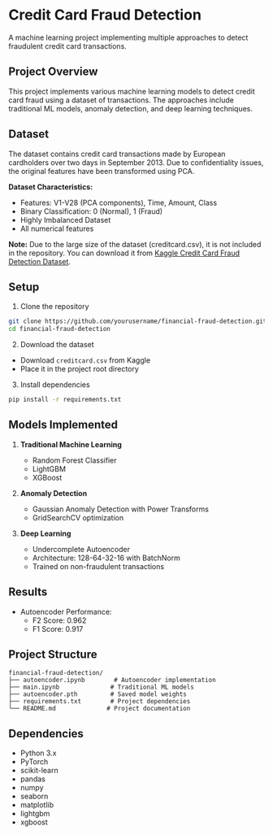 # Credit Card Fraud Detection

A machine learning project implementing multiple approaches to detect fraudulent credit card transactions.

## Project Overview

This project implements various machine learning models to detect credit card fraud using a dataset of transactions. The approaches include traditional ML models, anomaly detection, and deep learning techniques.

## Dataset

The dataset contains credit card transactions made by European cardholders over two days in September 2013. Due to confidentiality issues, the original features have been transformed using PCA.

**Dataset Characteristics:**
- Features: V1-V28 (PCA components), Time, Amount, Class
- Binary Classification: 0 (Normal), 1 (Fraud)
- Highly Imbalanced Dataset
- All numerical features

**Note:** Due to the large size of the dataset (creditcard.csv), it is not included in the repository. You can download it from [Kaggle Credit Card Fraud Detection Dataset](https://www.kaggle.com/mlg-ulb/creditcardfraud).

## Setup

1. Clone the repository
```bash
git clone https://github.com/yourusername/financial-fraud-detection.git
cd financial-fraud-detection
```

2. Download the dataset
- Download `creditcard.csv` from Kaggle
- Place it in the project root directory

3. Install dependencies
```bash
pip install -r requirements.txt
```

## Models Implemented

1. **Traditional Machine Learning**
   - Random Forest Classifier
   - LightGBM
   - XGBoost

2. **Anomaly Detection**
   - Gaussian Anomaly Detection with Power Transforms
   - GridSearchCV optimization

3. **Deep Learning**
   - Undercomplete Autoencoder
   - Architecture: 128-64-32-16 with BatchNorm
   - Trained on non-fraudulent transactions

## Results

- Autoencoder Performance:
  - F2 Score: 0.962
  - F1 Score: 0.917

## Project Structure

```
financial-fraud-detection/
├── autoencoder.ipynb        # Autoencoder implementation
├── main.ipynb              # Traditional ML models
├── autoencoder.pth         # Saved model weights
├── requirements.txt        # Project dependencies
└── README.md              # Project documentation
```

## Dependencies

- Python 3.x
- PyTorch
- scikit-learn
- pandas
- numpy
- seaborn
- matplotlib
- lightgbm
- xgboost
